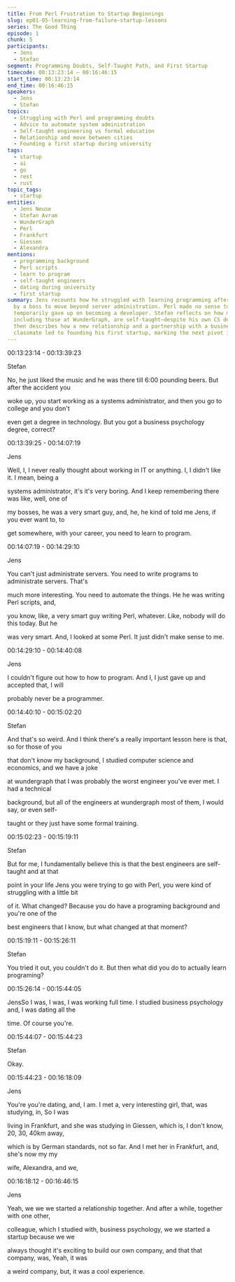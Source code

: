 ```yaml
---
title: From Perl Frustration to Startup Beginnings
slug: ep01-05-learning-from-failure-startup-lessons
series: The Good Thing
episode: 1
chunk: 5
participants:
  - Jens
  - Stefan
segment: Programming Doubts, Self-Taught Path, and First Startup
timecode: 00:13:23:14 – 00:16:46:15
start_time: 00:13:23:14
end_time: 00:16:46:15
speakers:
  - Jens
  - Stefan
topics:
  - Struggling with Perl and programming doubts
  - Advice to automate system administration
  - Self-taught engineering vs formal education
  - Relationship and move between cities
  - Founding a first startup during university
tags:
  - startup
  - ai
  - go
  - rest
  - rust
topic_tags:
  - startup
entities:
  - Jens Neuse
  - Stefan Avram
  - WunderGraph
  - Perl
  - Frankfurt
  - Giessen
  - Alexandra
mentions:
  - programming background
  - Perl scripts
  - learn to program
  - self-taught engineers
  - dating during university
  - first startup
summary: Jens recounts how he struggled with learning programming after being encouraged
  by a boss to move beyond server administration. Perl made no sense to him, and he
  temporarily gave up on becoming a developer. Stefan reflects on how many great engineers,
  including those at WunderGraph, are self-taught—despite his own CS degree. Jens
  then describes how a new relationship and a partnership with a business psychology
  classmate led to founding his first startup, marking the next pivot in his journey.
---
```



00:13:23:14 - 00:13:39:23

Stefan

No, he just liked the music and he was there till 6:00 pounding beers. But after the accident you

woke up, you start working as a systems administrator, and then you go to college and you don't

even get a degree in technology. But you got a business psychology degree, correct?

00:13:39:25 - 00:14:07:19

Jens

Well, I, I never really thought about working in IT or anything. I, I didn't like it. I mean, being a

systems administrator, it's it's very boring. And I keep remembering there was like, well, one of

my bosses, he was a very smart guy, and, he, he kind of told me Jens, if you ever want to, to

get somewhere, with your career, you need to learn to program.

00:14:07:19 - 00:14:29:10

Jens

You can't just administrate servers. You need to write programs to administrate servers. That's

much more interesting. You need to automate the things. He he was writing Perl scripts, and,

you know, like, a very smart guy writing Perl, whatever. Like, nobody will do this today. But he

was very smart. And, I looked at some Perl. It just didn't make sense to me.

00:14:29:10 - 00:14:40:08

Jens

I couldn't figure out how to how to program. And I, I just gave up and accepted that, I will

probably never be a programmer.

00:14:40:10 - 00:15:02:20

Stefan

And that's so weird. And I think there's a really important lesson here is that, so for those of you

that don't know my background, I studied computer science and economics, and we have a joke

at wundergraph that I was probably the worst engineer you've ever met. I had a technical

background, but all of the engineers at wundergraph most of them, I would say, or even self-

taught or they just have some formal training.

00:15:02:23 - 00:15:19:11

Stefan

But for me, I fundamentally believe this is that the best engineers are self-taught and at that

point in your life Jens you were trying to go with Perl, you were kind of struggling with a little bit

of it. What changed? Because you do have a programing background and you're one of the

best engineers that I know, but what changed at that moment?

00:15:19:11 - 00:15:26:11

Stefan

You tried it out, you couldn't do it. But then what did you do to actually learn programing?

00:15:26:14 - 00:15:44:05

JensSo I was, I was, I was working full time. I studied business psychology and, I was dating all the

time. Of course you're.

00:15:44:07 - 00:15:44:23

Stefan

Okay.

00:15:44:23 - 00:16:18:09

Jens

You're you're dating, and, I am. I met a, very interesting girl, that, was studying, in, So I was

living in Frankfurt, and she was studying in Giessen, which is, I don't know, 20, 30, 40km away,

which is by German standards, not so far. And I met her in Frankfurt, and, she's now my my

wife, Alexandra, and we,

00:16:18:12 - 00:16:46:15

Jens

Yeah, we we we started a relationship together. And after a while, together with one other,

colleague, which I studied with, business psychology, we we started a startup because we we

always thought it's exciting to build our own company, and that that company, was, Yeah, it was

a weird company, but, it was a cool experience.